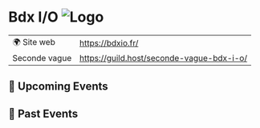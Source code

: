 # Bdx I/O ![Logo](https://example.com/logo-bdx-i/o.png)

|                                |     |
| ------------------------------ | --- |
| 🌍 Site web                    | https://bdxio.fr/ |
| Seconde vague | https://guild.host/seconde-vague-bdx-i-o/ |

<!-- EVENTS:START -->
## 📅 Upcoming Events

## 📆 Past Events
<!-- EVENTS:END -->